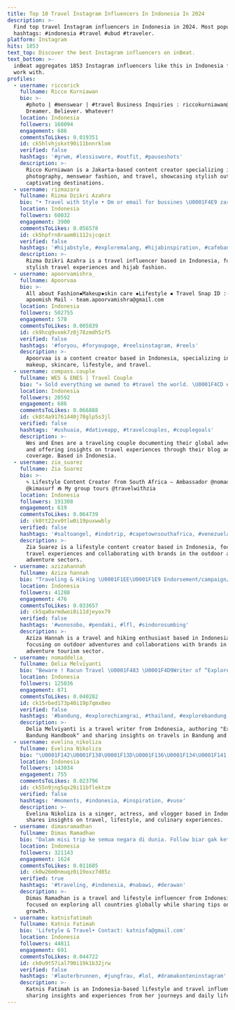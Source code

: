 ```yaml
---
title: Top 10 Travel Instagram Influencers In Indonesia In 2024
description: >-
  Find top travel Instagram influencers in Indonesia in 2024. Most popular
  hashtags: #indonesia #travel #ubud #traveler.
platform: Instagram
hits: 1853
text_top: Discover the best Instagram influencers on inBeat.
text_bottom: >-
  inBeat aggregates 1853 Instagram influencers like this in Indonesia for you to
  work with.
profiles:
  - username: riccorick
    fullname: Ricco Kurniawan
    bio: >-
      #photo | #menswear | #travel Business Inquiries : riccokurniawan@yahoo.com
      Dreamer. Believer. Whatever!
    location: Indonesia
    followers: 168094
    engagement: 686
    commentsToLikes: 0.019351
    id: ck5hlvhjskxt90i11bnnrklom
    verified: false
    hashtags: '#grwm, #lessiswore, #outfit, #pauseshots'
    description: >-
      Ricco Kurniawan is a Jakarta-based content creator specializing in
      photography, menswear fashion, and travel, showcasing stylish outfits and
      captivating destinations.
  - username: rizmazara
    fullname: Rizma Dzikri Azahra
    bio: "• Travel with Style • Dm or email for bussines \U0001F4E9 zararizma@gmail.com \U0001F4CDBandung, Indonesia"
    location: Indonesia
    followers: 60032
    engagement: 3900
    commentsToLikes: 0.056578
    id: ck5hpfrn8raam0i112sjcqeit
    verified: false
    hashtags: '#hijabstyle, #exploremalang, #hijabinspiration, #cafebandung'
    description: >-
      Rizma Dzikri Azahra is a travel influencer based in Indonesia, focusing on
      stylish travel experiences and hijab fashion.
  - username: apoorvamishra_
    fullname: Apoorvaa
    bio: >-
      All about Fashion▪️Makeup▪️skin care ▪️Lifestyle ▪️ Travel Snap ID :-
      apoomish Mail - team.apoorvamishra@gmail.com
    location: Indonesia
    followers: 502755
    engagement: 578
    commentsToLikes: 0.005839
    id: ck9hcq9vxmk7z0j78zmdh5zf5
    verified: false
    hashtags: '#foryou, #foryoupage, #reelsinstagram, #reels'
    description: >-
      Apoorvaa is a content creator based in Indonesia, specializing in fashion,
      makeup, skincare, lifestyle, and travel.
  - username: compass.couple
    fullname: WES & ENES | Travel Couple
    bio: "✈️ Sold everything we owned to #travel the world. \U0001F4CD #Denver #Colorado ✉ Partnerships@compasscouple.com \U0001F447 Travel Blog | Media Coverage \U0001F30D"
    location: Indonesia
    followers: 20592
    engagement: 686
    commentsToLikes: 0.066888
    id: ck8t4a91761440j78glp5s3jl
    verified: false
    hashtags: '#ushuaia, #dativeapp, #travelcouples, #couplegoals'
    description: >-
      Wes and Enes are a traveling couple documenting their global adventures
      and offering insights on travel experiences through their blog and media
      coverage. Based in Indonesia.
  - username: zia_suarez
    fullname: Zia Suarez
    bio: >-
      ✎ Lifestyle Content Creator from South Africa ➳ Ambassador @nomadixco
      @kimasurf ⋒ My group tours @travelwithzia
    location: Indonesia
    followers: 191308
    engagement: 619
    commentsToLikes: 0.064739
    id: ck0tt22xv0tlw0i19puxwwbly
    verified: false
    hashtags: '#saltoangel, #indotrip, #capetownsouthafrica, #venezuela'
    description: >-
      Zia Suarez is a lifestyle content creator based in Indonesia, focusing on
      travel experiences and collaborating with brands in the outdoor and
      adventure sectors.
  - username: azizahannah
    fullname: Aziza hannah
    bio: "Traveling & Hiking \U0001F1EE\U0001F1E9 Endorsement/campaign/collabs by \U0001F449\U0001F3FB DM \U0001F4CD Wnsb Tiktok \U0001F447\U0001F3FB"
    location: Indonesia
    followers: 41288
    engagement: 476
    commentsToLikes: 0.033657
    id: ck5qa0armdwoi0i11djeyox79
    verified: false
    hashtags: '#wonosobo, #pendaki, #lfl, #sindorosumbing'
    description: >-
      Aziza Hannah is a travel and hiking enthusiast based in Indonesia,
      focusing on outdoor adventures and collaborations with brands in the
      adventure tourism sector.
  - username: nomaddelia_
    fullname: Delia Melviyanti
    bio: "Beware ! Racun Travel \U0001F483 \U0001F4D9Writer of “Explore Bandung Handbook” \U0001F397@swj.ambassador \U0001F48D @damhanalmar"
    location: Indonesia
    followers: 125036
    engagement: 871
    commentsToLikes: 0.040282
    id: ck15rbed173p40i19p7qmx8eo
    verified: false
    hashtags: '#bandung, #explorechiangrai, #thailand, #explorebandung'
    description: >-
      Delia Melviyanti is a travel writer from Indonesia, authoring "Explore
      Bandung Handbook" and sharing insights on travels in Bandung and beyond.
  - username: evelina_nikoliza
    fullname: Evelina Nikoliza
    bio: "\U0001F142\U0001F138\U0001F13D\U0001F136\U0001F134\U0001F141, \U0001F130\U0001F132\U0001F143\U0001F141\U0001F134\U0001F142\U0001F142, \U0001F145\U0001F13B\U0001F13E\U0001F136\U0001F136\U0001F134\U0001F141, midnight snacker, traveler, ψυχαναγκαστική Αν με ψάχνετε τα Σαββατοκύριακα @kalyteradeginetai \U0001F609 ❤️ @alphatv \U0001F4FA"
    location: Indonesia
    followers: 143034
    engagement: 755
    commentsToLikes: 0.023796
    id: ck55n9jng5qx20i11bflektzm
    verified: false
    hashtags: '#moments, #indonesia, #inspiration, #vuse'
    description: >-
      Evelina Nikoliza is a singer, actress, and vlogger based in Indonesia. She
      shares insights on travel, lifestyle, and culinary experiences.
  - username: dimasramadhan
    fullname: Dimas Ramadhan
    bio: "Dalam misi trip ke semua negara di dunia. Follow biar gak ketinggalan \U0001F30E 68/197 | Travel, Lifestyle & Self growth \U0001F525 Sharing tips ✉️ +6287877582198"
    location: Indonesia
    followers: 321143
    engagement: 1624
    commentsToLikes: 0.011685
    id: ck0w26m0nmuqz0i19oxz7d85z
    verified: true
    hashtags: '#traveling, #indonesia, #nabawi, #derawan'
    description: >-
      Dimas Ramadhan is a travel and lifestyle influencer from Indonesia,
      focused on exploring all countries globally while sharing tips on personal
      growth.
  - username: katnisfatimah
    fullname: Katnis Fatimah
    bio: 'Lifetyle & Travel• Contact: katnisfa@gmail.com'
    location: Indonesia
    followers: 44811
    engagement: 691
    commentsToLikes: 0.044722
    id: ck0u9t57ial790i19k1b32jrw
    verified: false
    hashtags: '#lauterbrunnen, #jungfrau, #lol, #dramakonteninstagram'
    description: >-
      Katnis Fatimah is an Indonesia-based lifestyle and travel influencer,
      sharing insights and experiences from her journeys and daily life.
---
```


